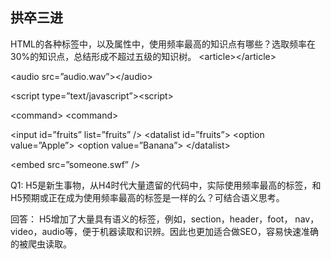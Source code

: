## 拱卒三进

 HTML的各种标签中，以及属性中，使用频率最高的知识点有哪些？选取频率在30%的知识点，总结形成不超过五级的知识树。
 \<article>\</article>
 
 \<audio src=”audio.wav”>\</audio>
 
 \<script type=”text/javascript”>\<script>
 
 \<command> \<command>
 
 \<input id=”fruits” list=”fruits” />
 \<datalist id=”fruits”>
 \<option value=”Apple”>
 \<option value=”Banana”>
 \</datalist>
 
 \<embed src=”someone.swf” />

Q1: H5是新生事物，从H4时代大量遗留的代码中，实际使用频率最高的标签，和H5预期或正在成为使用频率最高的标签是一样的么？可结合语义思考。

回答： H5增加了大量具有语义的标签，例如，section，header，foot， nav，video，audio等，便于机器读取和识辨。因此也更加适合做SEO，容易快速准确的被爬虫读取。





